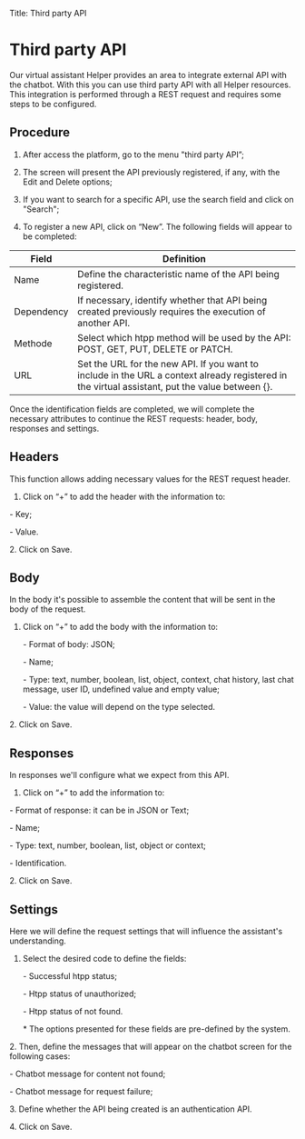 Title: Third party API

# Third party API

Our virtual assistant Helper provides an area to integrate external API with the chatbot. With this you can use third party API with all Helper resources. This integration is performed through a REST request and requires some steps to be configured.

## Procedure

1.  After access the platform, go to the menu "third party API”;

2.  The screen will present the API previously registered, if any, with the Edit and Delete options;

3.  If you want to search for a specific API, use the search field and click on "Search";

4. To register a new API, click on “New”. The following fields will appear to be completed:

| **Field**   | **Definition** |
|-|-|
| Name| Define the characteristic name of the API being registered.|
| Dependency | If necessary, identify whether that API being created previously requires the execution of another API.|
| Methode| Select which htpp method will be used by the API: POST, GET, PUT, DELETE or PATCH.|
| URL | Set the URL for the new API. If you want to include in the URL a context already registered in the virtual assistant, put the value between {}.|

Once the identification fields are completed, we will complete the necessary attributes to continue the REST requests: header, body, responses and settings.

## Headers

This function allows adding necessary values for the REST request header.

1.  Click on “+” to add the header with the information to:

\- Key;

\- Value.

2\.  Click on Save.

## Body

In the body it's possible to assemble the content that will be sent in the body of the request.

1.  Click on “+” to add the body with the information to:

    \- Format of body: JSON;

    \- Name;

    \- Type: text, number, boolean, list, object, context, chat history, last chat message, user ID, undefined value and empty value;

    \- Value: the value will depend on the type selected.

2\.  Click on Save.

## Responses

In responses we'll configure what we expect from this API.

1.  Click on “+” to add the information to:

\- Format of response: it can be in JSON or Text;

\- Name;

\- Type: text, number, boolean, list, object or context;

\- Identification.

2\.  Click on Save.

## Settings

Here we will define the request settings that will influence the assistant's understanding.

1.  Select the desired code to define the fields:

    \- Successful htpp status;

    \- Htpp status of unauthorized;

    \- Htpp status of not found.

    \* The options presented for these fields are pre-defined by the system.

2\.  Then, define the messages that will appear on the chatbot screen for the following cases:

   \- Chatbot message for content not found;

   \- Chatbot message for request failure;

3\.  Define whether the API being created is an authentication API.

4\.  Click on Save.
